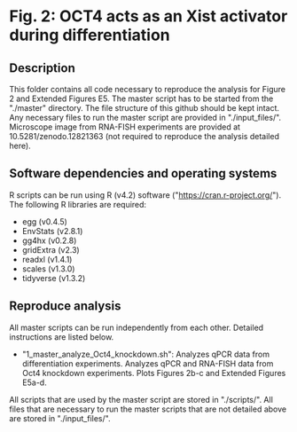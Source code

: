 # Fig. 2: OCT4 acts as an Xist activator during differentiation

## Description
This folder contains all code necessary to reproduce the analysis for Figure 2 and Extended Figures E5. The master script has to be started from the "./master" directory. The file structure of this github should be kept intact. Any necessary files to run the master script are provided in "./input_files/". Microscope image from RNA-FISH experiments are provided at 10.5281/zenodo.12821363 (not required to reproduce the analysis detailed here).


## Software dependencies and operating systems
R scripts can be run using R (v4.2) software ("https://cran.r-project.org/"). The following R libraries are required:
- egg (v0.4.5)
- EnvStats (v2.8.1)
- gg4hx (v0.2.8)
- gridExtra (v2.3)
- readxl (v1.4.1)
- scales (v1.3.0)
- tidyverse (v1.3.2)


## Reproduce analysis
All master scripts can be run independently from each other. Detailed instructions are listed below.

- "1_master_analyze_Oct4_knockdown.sh": Analyzes qPCR data from differentiation experiments. Analyzes qPCR and RNA-FISH data from Oct4 knockdown experiments. Plots Figures 2b-c and Extended Figures E5a-d.

All scripts that are used by the master script are stored in "./scripts/". All files that are necessary to run the master scripts that are not detailed above are stored in "./input_files/".
